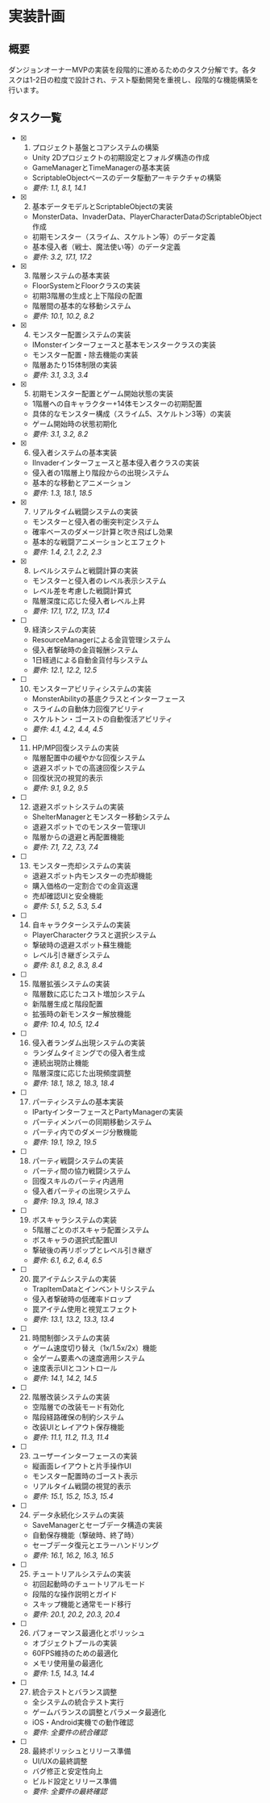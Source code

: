 # 実装計画

## 概要

ダンジョンオーナーMVPの実装を段階的に進めるためのタスク分解です。各タスクは1-2日の粒度で設計され、テスト駆動開発を重視し、段階的な機能構築を行います。

## タスク一覧

- [x] 1. プロジェクト基盤とコアシステムの構築
  - Unity 2Dプロジェクトの初期設定とフォルダ構造の作成
  - GameManagerとTimeManagerの基本実装
  - ScriptableObjectベースのデータ駆動アーキテクチャの構築
  - _要件: 1.1, 8.1, 14.1_

- [x] 2. 基本データモデルとScriptableObjectの実装
  - MonsterData、InvaderData、PlayerCharacterDataのScriptableObject作成
  - 初期モンスター（スライム、スケルトン等）のデータ定義
  - 基本侵入者（戦士、魔法使い等）のデータ定義
  - _要件: 3.2, 17.1, 17.2_

- [x] 3. 階層システムの基本実装
  - FloorSystemとFloorクラスの実装
  - 初期3階層の生成と上下階段の配置
  - 階層間の基本的な移動システム
  - _要件: 10.1, 10.2, 8.2_

- [x] 4. モンスター配置システムの実装
  - IMonsterインターフェースと基本モンスタークラスの実装
  - モンスター配置・除去機能の実装
  - 階層あたり15体制限の実装
  - _要件: 3.1, 3.3, 3.4_

- [x] 5. 初期モンスター配置とゲーム開始状態の実装
  - 1階層への自キャラクター+14体モンスターの初期配置
  - 具体的なモンスター構成（スライム5、スケルトン3等）の実装
  - ゲーム開始時の状態初期化
  - _要件: 3.1, 3.2, 8.2_

- [x] 6. 侵入者システムの基本実装
  - IInvaderインターフェースと基本侵入者クラスの実装
  - 侵入者の1階層上り階段からの出現システム
  - 基本的な移動とアニメーション
  - _要件: 1.3, 18.1, 18.5_

- [x] 7. リアルタイム戦闘システムの実装
  - モンスターと侵入者の衝突判定システム
  - 確率ベースのダメージ計算と吹き飛ばし効果
  - 基本的な戦闘アニメーションとエフェクト
  - _要件: 1.4, 2.1, 2.2, 2.3_

- [x] 8. レベルシステムと戦闘計算の実装
  - モンスターと侵入者のレベル表示システム
  - レベル差を考慮した戦闘計算式
  - 階層深度に応じた侵入者レベル上昇
  - _要件: 17.1, 17.2, 17.3, 17.4_

- [ ] 9. 経済システムの実装
  - ResourceManagerによる金貨管理システム
  - 侵入者撃破時の金貨報酬システム
  - 1日経過による自動金貨付与システム
  - _要件: 12.1, 12.2, 12.5_

- [ ] 10. モンスターアビリティシステムの実装
  - MonsterAbilityの基底クラスとインターフェース
  - スライムの自動体力回復アビリティ
  - スケルトン・ゴーストの自動復活アビリティ
  - _要件: 4.1, 4.2, 4.4, 4.5_

- [ ] 11. HP/MP回復システムの実装
  - 階層配置中の緩やかな回復システム
  - 退避スポットでの高速回復システム
  - 回復状況の視覚的表示
  - _要件: 9.1, 9.2, 9.5_

- [ ] 12. 退避スポットシステムの実装
  - ShelterManagerとモンスター移動システム
  - 退避スポットでのモンスター管理UI
  - 階層からの退避と再配置機能
  - _要件: 7.1, 7.2, 7.3, 7.4_

- [ ] 13. モンスター売却システムの実装
  - 退避スポット内モンスターの売却機能
  - 購入価格の一定割合での金貨返還
  - 売却確認UIと安全機能
  - _要件: 5.1, 5.2, 5.3, 5.4_

- [ ] 14. 自キャラクターシステムの実装
  - PlayerCharacterクラスと選択システム
  - 撃破時の退避スポット蘇生機能
  - レベル引き継ぎシステム
  - _要件: 8.1, 8.2, 8.3, 8.4_

- [ ] 15. 階層拡張システムの実装
  - 階層数に応じたコスト増加システム
  - 新階層生成と階段配置
  - 拡張時の新モンスター解放機能
  - _要件: 10.4, 10.5, 12.4_

- [ ] 16. 侵入者ランダム出現システムの実装
  - ランダムタイミングでの侵入者生成
  - 連続出現防止機能
  - 階層深度に応じた出現頻度調整
  - _要件: 18.1, 18.2, 18.3, 18.4_

- [ ] 17. パーティシステムの基本実装
  - IPartyインターフェースとPartyManagerの実装
  - パーティメンバーの同期移動システム
  - パーティ内でのダメージ分散機能
  - _要件: 19.1, 19.2, 19.5_

- [ ] 18. パーティ戦闘システムの実装
  - パーティ間の協力戦闘システム
  - 回復スキルのパーティ内適用
  - 侵入者パーティの出現システム
  - _要件: 19.3, 19.4, 18.3_

- [ ] 19. ボスキャラシステムの実装
  - 5階層ごとのボスキャラ配置システム
  - ボスキャラの選択式配置UI
  - 撃破後の再リポップとレベル引き継ぎ
  - _要件: 6.1, 6.2, 6.4, 6.5_

- [ ] 20. 罠アイテムシステムの実装
  - TrapItemDataとインベントリシステム
  - 侵入者撃破時の低確率ドロップ
  - 罠アイテム使用と視覚エフェクト
  - _要件: 13.1, 13.2, 13.3, 13.4_

- [ ] 21. 時間制御システムの実装
  - ゲーム速度切り替え（1x/1.5x/2x）機能
  - 全ゲーム要素への速度適用システム
  - 速度表示UIとコントロール
  - _要件: 14.1, 14.2, 14.5_

- [ ] 22. 階層改装システムの実装
  - 空階層での改装モード有効化
  - 階段経路確保の制約システム
  - 改装UIとレイアウト保存機能
  - _要件: 11.1, 11.2, 11.3, 11.4_

- [ ] 23. ユーザーインターフェースの実装
  - 縦画面レイアウトと片手操作UI
  - モンスター配置時のゴースト表示
  - リアルタイム戦闘の視覚的表示
  - _要件: 15.1, 15.2, 15.3, 15.4_

- [ ] 24. データ永続化システムの実装
  - SaveManagerとセーブデータ構造の実装
  - 自動保存機能（撃破時、終了時）
  - セーブデータ復元とエラーハンドリング
  - _要件: 16.1, 16.2, 16.3, 16.5_

- [ ] 25. チュートリアルシステムの実装
  - 初回起動時のチュートリアルモード
  - 段階的な操作説明とガイド
  - スキップ機能と通常モード移行
  - _要件: 20.1, 20.2, 20.3, 20.4_

- [ ] 26. パフォーマンス最適化とポリッシュ
  - オブジェクトプールの実装
  - 60FPS維持のための最適化
  - メモリ使用量の最適化
  - _要件: 1.5, 14.3, 14.4_

- [ ] 27. 統合テストとバランス調整
  - 全システムの統合テスト実行
  - ゲームバランスの調整とパラメータ最適化
  - iOS・Android実機での動作確認
  - _要件: 全要件の統合確認_

- [ ] 28. 最終ポリッシュとリリース準備
  - UI/UXの最終調整
  - バグ修正と安定性向上
  - ビルド設定とリリース準備
  - _要件: 全要件の最終確認_